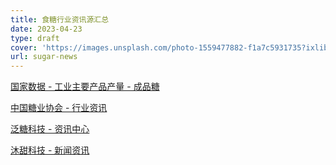 ```yaml
---
title: 食糖行业资讯源汇总
date: 2023-04-23
type: draft
cover: 'https://images.unsplash.com/photo-1559477882-f1a7c5931735?ixlib=rb-4.0.3&ixid=MnwxMjA3fDB8MHxwaG90by1wYWdlfHx8fGVufDB8fHx8&auto=format&fit=crop&w=687&q=80'
url: sugar-news
---
```


[国家数据 - 工业主要产品产量 - 成品糖](https://data.stats.gov.cn/easyquery.htm?cn=A01&zb=A020906&sj=202303)

[中国糖业协会 - 行业资讯](http://www.chinasugar.org.cn/l,4,0.html)

[泛糖科技 - 资讯中心](https://www.hisugar.com/home/newList)

[沐甜科技 - 新闻资讯](http://msweet.com.cn/mtkj/xwzx62/index.html)